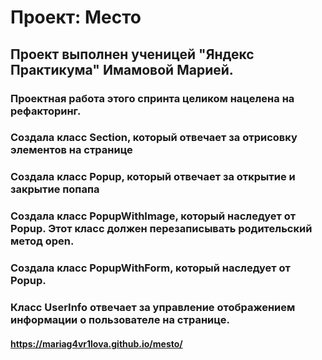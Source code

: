 # Проект: Место

## Проект выполнен ученицей "Яндекс Практикума" Имамовой Марией.
### Проектная работа этого спринта целиком нацелена на рефакторинг.
### Создала класс Section, который отвечает за отрисовку элементов на странице
### Создала класс Popup, который отвечает за открытие и закрытие попапа
### Создала класс PopupWithImage, который наследует от Popup. Этот класс должен перезаписывать родительский метод open. 
### Создала класс PopupWithForm, который наследует от Popup. 
### Класс UserInfo отвечает за управление отображением информации о пользователе на странице.

####  https://mariag4vr1lova.github.io/mesto/
